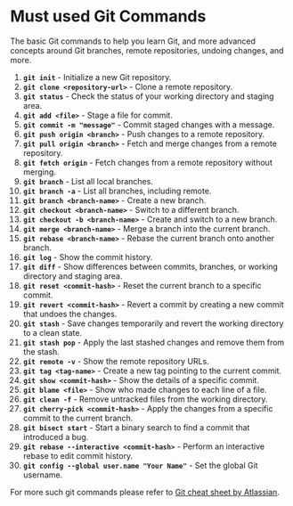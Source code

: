 # Must used Git Commands

The basic Git commands to help you learn Git, and more advanced concepts around Git branches, remote repositories, undoing changes, and more.

1. **`git init`** - Initialize a new Git repository.
2. **`git clone <repository-url>`** - Clone a remote repository.
3. **`git status`** - Check the status of your working directory and staging area.
4. **`git add <file>`** - Stage a file for commit.
5. **`git commit -m "message"`** - Commit staged changes with a message.
6. **`git push origin <branch>`** - Push changes to a remote repository.
7. **`git pull origin <branch>`** - Fetch and merge changes from a remote repository.
8. **`git fetch origin`** - Fetch changes from a remote repository without merging.
9. **`git branch`** - List all local branches.
10. **`git branch -a`** - List all branches, including remote.
11. **`git branch <branch-name>`** - Create a new branch.
12. **`git checkout <branch-name>`** - Switch to a different branch.
13. **`git checkout -b <branch-name>`** - Create and switch to a new branch.
14. **`git merge <branch-name>`** - Merge a branch into the current branch.
15. **`git rebase <branch-name>`** - Rebase the current branch onto another branch.
16. **`git log`** - Show the commit history.
17. **`git diff`** - Show differences between commits, branches, or working directory and staging area.
18. **`git reset <commit-hash>`** - Reset the current branch to a specific commit.
19. **`git revert <commit-hash>`** - Revert a commit by creating a new commit that undoes the changes.
20. **`git stash`** - Save changes temporarily and revert the working directory to a clean state.
21. **`git stash pop`** - Apply the last stashed changes and remove them from the stash.
22. **`git remote -v`** - Show the remote repository URLs.
23. **`git tag <tag-name>`** - Create a new tag pointing to the current commit.
24. **`git show <commit-hash>`** - Show the details of a specific commit.
25. **`git blame <file>`** - Show who made changes to each line of a file.
26. **`git clean -f`** - Remove untracked files from the working directory.
27. **`git cherry-pick <commit-hash>`** - Apply the changes from a specific commit to the current branch.
28. **`git bisect start`** - Start a binary search to find a commit that introduced a bug.
29. **`git rebase --interactive <commit-hash>`** - Perform an interactive rebase to edit commit history.
30. **`git config --global user.name "Your Name"`** - Set the global Git username.

For more such git commands please refer to <a href="../assets/blogs/version-control/atlassian-git-cheatsheet.pdf" target="_blank">Git cheat sheet by Atlassian</a>.
